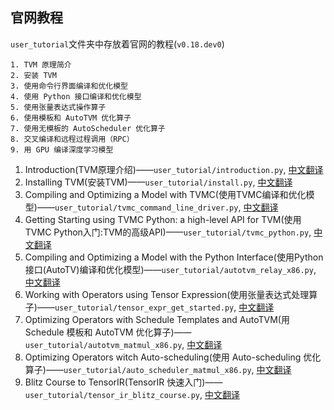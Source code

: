 
## 官网教程
`user_tutorial`文件夹中存放着官网的教程(`v0.18.dev0`)
```
1. TVM 原理简介
2. 安装 TVM
3. 使用命令行界面编译和优化模型
4. 使用 Python 接口编译和优化模型
5. 使用张量表达式操作算子
6. 使用模板和 AutoTVM 优化算子
7. 使用无模板的 AutoScheduler 优化算子
8. 交叉编译和远程过程调用（RPC）
9. 用 GPU 编译深度学习模型
```
1. Introduction(TVM原理介绍)——`user_tutorial/introduction.py`, [中文翻译](https://tvm.hyper.ai/docs/tutorial/intro)
2. Installing TVM(安装TVM)——`user_tutorial/install.py`, [中文翻译](https://tvm.hyper.ai/docs/tutorial/install)
3. Compiling and Optimizing a Model with TVMC(使用TVMC编译和优化模型)——`user_tutorial/tvmc_command_line_driver.py`, [中文翻译](https://tvm.hyper.ai/docs/tutorial/compile)
4. Getting Starting using TVMC Python: a high-level API for TVM(使用TVMC Python入门:TVM的高级API)——`user_tutorial/tvmc_python.py`, [中文翻译](https://tvm.hyper.ai/docs/tutorial/tvmc_python)
5. Compiling and Optimizing a Model with the Python Interface(使用Python接口(AutoTV)编译和优化模型)——`user_tutorial/autotvm_relay_x86.py`, [中文翻译](https://tvm.hyper.ai/docs/tutorial/python_AutoTVM)
6. Working with Operators using Tensor Expression(使用张量表达式处理算子)——`user_tutorial/tensor_expr_get_started.py`, [中文翻译](https://tvm.hyper.ai/docs/tutorial/tensor_expr)
7. Optimizing Operators with Schedule Templates and AutoTVM(用 Schedule 模板和 AutoTVM 优化算子)——`user_tutorial/autotvm_matmul_x86.py`, [中文翻译](https://tvm.hyper.ai/docs/tutorial/ops_AutoTVM)
8. Optimizing Operators witch Auto-scheduling(使用 Auto-scheduling 优化算子)——`user_tutorial/auto_scheduler_matmul_x86.py`, [中文翻译](https://tvm.hyper.ai/docs/tutorial/ops_AutoScheduling)
9. Blitz Course to TensorIR(TensorIR 快速入门)——`user_tutorial/tensor_ir_blitz_course.py`, [中文翻译](https://tvm.hyper.ai/docs/tutorial/tensorIR)
